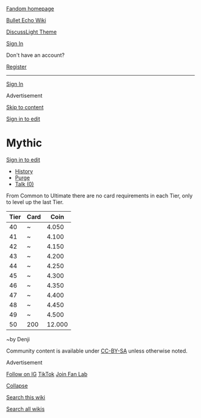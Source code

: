 [Fandom homepage](https://www.fandom.com/)

[Bullet Echo Wiki](https://bullet-echo.fandom.com/)

[Discuss](https://bullet-echo.fandom.com/f "Discuss")[Light Theme](https://bullet-echo.fandom.com/wiki/Mythic# "Light Theme")

[Sign In](https://auth.fandom.com/signin?source=mw&redirect=https%3A%2F%2Fbullet-echo.fandom.com%2Fwiki%2FMythic)

Don't have an account?

[Register](https://auth.fandom.com/register?source=mw&redirect=https%3A%2F%2Fbullet-echo.fandom.com%2Fwiki%2FMythic)

* * *

[Sign In](https://auth.fandom.com/signin?source=mw&redirect=https%3A%2F%2Fbullet-echo.fandom.com%2Fwiki%2FMythic)

Advertisement

[Skip to content](https://bullet-echo.fandom.com/wiki/Mythic#page-header)

[Sign in to edit](https://auth.fandom.com/signin?redirect=https%3A%2F%2Fbullet-echo.fandom.com%2Fwiki%2FMythic%3Fveaction%3Dedit&uselang=en)

# Mythic

[Sign in to edit](https://auth.fandom.com/signin?redirect=https%3A%2F%2Fbullet-echo.fandom.com%2Fwiki%2FMythic%3Fveaction%3Dedit&uselang=en)

- [History](https://bullet-echo.fandom.com/wiki/Mythic?action=history)
- [Purge](https://bullet-echo.fandom.com/wiki/Mythic?action=purge)
- [Talk (0)](https://bullet-echo.fandom.com/wiki/Talk:Mythic?action=edit&redlink=1)

From Common to Ultimate there are no card requirements in each Tier, only to level up the last Tier.

| Tier | Card | Coin |
| --- | --- | --- |
| 40 | ~ | 4.050 |
| 41 | ~ | 4.100 |
| 42 | ~ | 4.150 |
| 43 | ~ | 4.200 |
| 44 | ~ | 4.250 |
| 45 | ~ | 4.300 |
| 46 | ~ | 4.350 |
| 47 | ~ | 4.400 |
| 48 | ~ | 4.450 |
| 49 | ~ | 4.500 |
| 50 | 200 | 12.000 |

~by Denji

Community content is available under [CC-BY-SA](https://www.fandom.com/licensing) unless otherwise noted.

Advertisement

[Follow on IG](https://bit.ly/FandomIG) [TikTok](https://bit.ly/TikTokFandom) [Join Fan Lab](https://bit.ly/FanLabWikiBar)

[Collapse](https://bullet-echo.fandom.com/wiki/Mythic# "Collapse")

[Search this wiki](https://bullet-echo.fandom.com/wiki/Special:Search?scope=internal&query=&h=1&isFromHighlightActions=on)

[Search all wikis](https://bullet-echo.fandom.com/wiki/Special:Search?scope=cross-wiki&query=&h=1&isFromHighlightActions=on)
